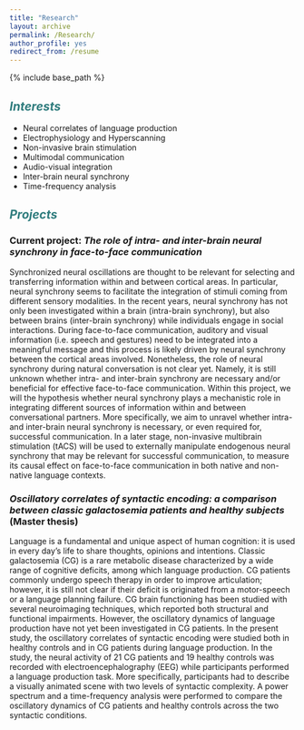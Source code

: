 ```yaml
---
title: "Research"
layout: archive
permalink: /Research/
author_profile: yes
redirect_from: /resume
---
```


{% include base_path %}

## <span style="color: #307D7E"> *Interests*  </span> 

* Neural correlates of language production 
* Electrophysiology and Hyperscanning 
* Non-invasive brain stimulation
* Multimodal communication 
* Audio-visual integration  
* Inter-brain neural synchrony 
* Time-frequency analysis

## <span style="color: #307D7E">  *Projects* </span> 
   
### Current project: *The role of intra- and inter-brain neural synchrony in face-to-face communication*
Synchronized neural oscillations are thought to be relevant for selecting and transferring information within and between cortical areas. In particular, neural synchrony seems to facilitate the integration of stimuli coming from different sensory modalities. In the recent years, neural synchrony has not only been investigated within a brain (intra-brain synchrony), but also between brains (inter-brain synchrony) while individuals engage in social interactions.
During face-to-face communication, auditory and visual information (i.e. speech and gestures) need to be integrated into a meaningful message and this process is likely driven by neural synchrony between the cortical areas involved. Nonetheless, the role of neural synchrony during natural conversation is not clear yet. Namely, it is still unknown whether intra- and inter-brain synchrony are necessary and/or beneficial for effective face-to-face communication. Within this project, we will the hypothesis whether neural synchrony plays a mechanistic role in integrating different sources of information within and between conversational partners. More specifically, we aim to unravel whether  intra- and inter-brain neural synchrony is necessary, or even required for, successful communication. In a later stage, non-invasive multibrain stimulation (tACS) will be used to externally manipulate endogenous neural synchrony that may be relevant for successful communication, to measure its causal effect on face-to-face communication in both native and non-native language contexts.


### *Oscillatory correlates of syntactic encoding: a comparison between classic galactosemia patients and healthy subjects* (Master thesis)

Language is a fundamental and unique aspect of human cognition: it is used in every day’s life to share thoughts, opinions and intentions.
Classic galactosemia (CG) is a rare metabolic disease characterized by a wide range of cognitive deficits, among which language production. CG patients commonly undergo speech therapy in order to improve articulation; however, it is still not clear if their deficit is originated from a motor-speech or a language planning failure.
CG brain functioning has been studied with several neuroimaging techniques, which reported both structural and functional impairments. However, the oscillatory dynamics of language production have not yet been investigated in CG patients.
In the present study, the oscillatory correlates of syntactic encoding were studied both in healthy controls and in CG patients during language production. In the study, the neural activity of 21 CG patients and 19 healthy controls was recorded with electroencephalography (EEG) while participants performed a language production task. More specifically, participants had to describe a visually animated scene with two levels of syntactic complexity. A power spectrum and a time-frequency analysis were performed to compare the oscillatory dynamics of CG patients and healthy controls across the two syntactic conditions.


